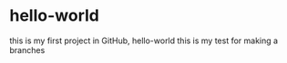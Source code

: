 # hello-world
this is my first project in GitHub, hello-world
  this is my test for making a branches
